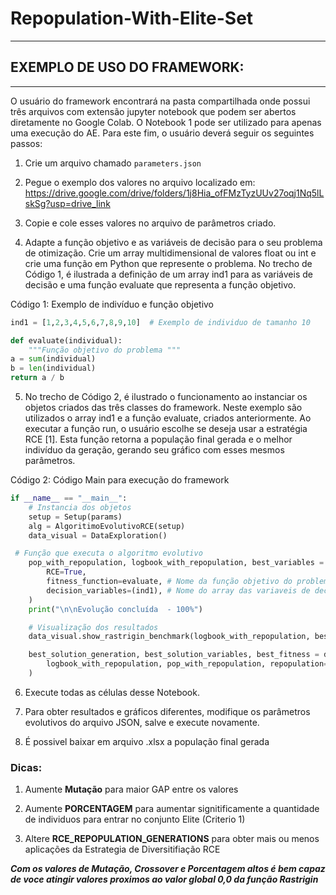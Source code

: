 # Repopulation-With-Elite-Set
 
---
##  EXEMPLO DE USO DO FRAMEWORK:
---

O usuário do framework encontrará na pasta compartilhada onde possui três arquivos com extensão jupyter notebook que podem ser abertos diretamente no Google Colab. O Notebook 1 pode ser utilizado para apenas uma execução do AE. Para este fim, o usuário deverá seguir os seguintes passos:

1) Crie um arquivo chamado `parameters.json`

2) Pegue o exemplo dos valores no arquivo localizado em:
https://drive.google.com/drive/folders/1j8Hia_ofFMzTyzUUv27oqj1Nq5lLskSg?usp=drive_link

3) Copie e cole esses valores no arquivo de parâmetros criado.

4) Adapte a função objetivo e as variáveis de decisão para o seu problema de otimização. Crie um array multidimensional de valores float ou int e crie uma função em Python que represente o problema. No trecho de Código 1, é ilustrada a definição de um array ind1 para as variáveis de decisão e uma função evaluate que representa a função objetivo.

Código 1: Exemplo de indivíduo e função objetivo 
```python
ind1 = [1,2,3,4,5,6,7,8,9,10]  # Exemplo de individuo de tamanho 10

def evaluate(individual):
	"""Função objetivo do problema """
a = sum(individual)
b = len(individual)
return a / b
```

5) No trecho de Código 2, é ilustrado o funcionamento ao instanciar os objetos criados das três classes do framework. Neste exemplo são utilizados o array ind1 e a função evaluate, criados anteriormente. Ao executar a função run, o usuário escolhe se deseja usar a estratégia RCE [1]. Esta função retorna a população final gerada e o melhor indivíduo da geração, gerando seu gráfico com esses mesmos parâmetros.


Código 2: Código Main para execução do framework

```python
if __name__ == "__main__":
    # Instancia dos objetos	
    setup = Setup(params)
    alg = AlgoritimoEvolutivoRCE(setup)
    data_visual = DataExploration()

 # Função que executa o algoritmo evolutivo
    pop_with_repopulation, logbook_with_repopulation, best_variables = alg.run(
        RCE=True,
        fitness_function=evaluate, # Nome da função objetivo do problema
        decision_variables=(ind1), # Nome do array das variaveis de decisão
    )
    print("\n\nEvolução concluída  - 100%")

    # Visualização dos resultados
    data_visual.show_rastrigin_benchmark(logbook_with_repopulation, best_variables)

    best_solution_generation, best_solution_variables, best_fitness = data_visual.visualize(
        logbook_with_repopulation, pop_with_repopulation, repopulation=True
    )
```


6) Execute todas as células desse Notebook.

7) Para obter resultados e gráficos diferentes, modifique os parâmetros evolutivos do arquivo JSON, salve e execute novamente.

8) É possivel baixar em arquivo .xlsx a população final gerada



### **Dicas**:

1) Aumente **Mutação** para maior GAP entre os valores

2) Aumente **PORCENTAGEM** para aumentar signitificamente a quantidade de individuos para entrar no conjunto Elite (Criterio 1)

3) Altere **RCE_REPOPULATION_GENERATIONS** para obter mais ou menos aplicações da Estrategia de Diversitifiação RCE

***Com os valores de Mutação, Crossover e Porcentagem altos é bem capaz de voce atingir valores proximos ao valor global 0,0 da função Rastrigin***
